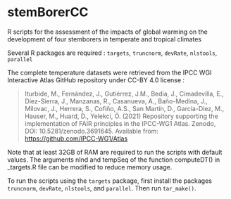 # stemBorerCC
R scripts for the assessment of the impacts of global warming on the development of four stemborers in temperate and tropical climates

Several R packages are required : `targets`, `truncnorm`, `devRate`, `nlstools`, `parallel`

The complete temperature datasets were retrieved from the IPCC WGI Interactive Atlas GitHub repository under CC-BY 4.0 license :

> Iturbide, M., Fernández, J., Gutiérrez, J.M., Bedia, J., Cimadevilla, E., Díez-Sierra, J., Manzanas, R., Casanueva, A., Baño-Medina, J., Milovac, J., Herrera, S., Cofiño, A.S., San Martín, D., García-Díez, M., Hauser, M., Huard, D., Yelekci, Ö. (2021) Repository supporting the implementation of FAIR principles in the IPCC-WG1 Atlas. Zenodo, DOI: 10.5281/zenodo.3691645. Available from: https://github.com/IPCC-WG1/Atlas

Note that at least 32GB of RAM are required to run the scripts with default values. The arguments nInd and tempSeq of the function computeDT() in _targets.R file can be modified to reduce memory usage.

To run the scripts using the `targets` package, first install the packages `truncnorm`, `devRate`, `nlstools`, and `parallel`. Then run `tar_make()`.
